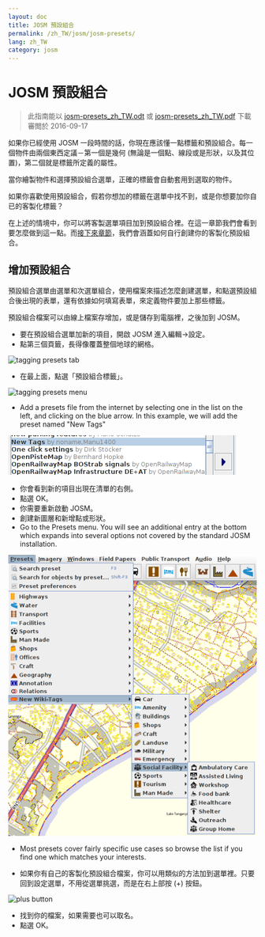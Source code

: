 ```yaml
---
layout: doc
title: JOSM 預設組合
permalink: /zh_TW/josm/josm-presets/
lang: zh_TW
category: josm
---
```


JOSM 預設組合
============

> 此指南能以  [josm-presets_zh_TW.odt](/files/josm-presets_zh_TW.odt) 或 [josm-presets_zh_TW.pdf](/files/josm-presets_zh_TW.pdf) 下載  
> 審閲於 2016-09-17  

如果你已經使用 JOSM 一段時間的話，你現在應該懂一點標籤和預設組合。每一個物件由兩個東西定議－第一個是幾何 (無論是一個點、線段或是形狀，以及其位置)，第二個就是標籤所定義的屬性。  

當你繪製物件和選擇預設組合選單，正確的標籤會自動套用到選取的物件。  

如果你喜歡使用預設組合，假若你想加的標籤在選單中找不到，或是你想要加你自已的客製化標籤？  

在上述的情境中，你可以將客製選單項目加到預設組合裡。在這一章節我們會看到要怎麼做到這一點。而[接下來章節](/zh-tw/editing/creating-presets)，我們會涵蓋如何自行創建你的客製化預設組合。  


增加預設組合
------------

預設組合選單由選單和次選單組合，使用檔案來描述怎麼創建選單，和點選預設組合後出現的表單，還有依據如何填寫表單，來定義物件要加上那些標籤。  

預設組合檔案可以由線上檔案存增加，或是儲存到電腦裡，之後加到 JOSM。  

* 要在預設組合選單加新的項目，開啟 JOSM 進入編輯->設定。  
* 點第三個頁籤，長得像覆蓋整個地球的網格。  

![tagging presets tab][]

* 在最上面，點選「預設組合標籤」。  

![tagging presets menu][]

* Add a presets file from the internet by selecting one in the list on 	the left, and clicking on the blue arrow. In this example, we will add the preset named "New Tags"  

![example presets][]

* 你會看到新的項目出現在清單的右側。  
* 點選 OK。  
* 你需要重新啟動 JOSM。  
* 創建新圖層和新增點或形狀。  
* Go to the Presets menu. You will see an additional entry at the bottom which expands into several options not covered by the standard JOSM installation.  

![additional tags preset][]

* Most presets cover fairly specific use cases so browse the list if you find one which matches your interests.  

* 如果你有自己的客製化預設組合檔案，你可以用類似的方法加到選單裡。只要回到設定選單，不用從選單挑選，而是在右上部按 (+) 按鈕。  

![plus button][]

* 找到你的檔案，如果需要也可以取名。  
* 點選 OK。  


[tagging presets tab]: /images/josm/tagging-presets-tab.png
[tagging presets menu]: /images/josm/tagging-presets-menu.png
[example presets]: /images/josm/example-presets2.png
[additional tags preset]: /images/josm/new-tags-preset.png
[plus button]: /images/josm/plus-button.png

